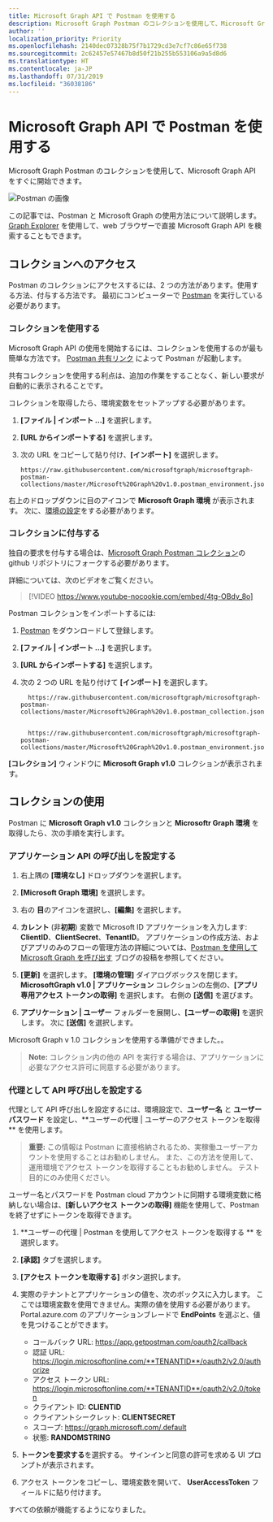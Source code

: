 ```yaml
---
title: Microsoft Graph API で Postman を使用する
description: Microsoft Graph Postman のコレクションを使用して、Microsoft Graph API をすぐに開始できます。
author: ''
localization_priority: Priority
ms.openlocfilehash: 2140dec07328b75f7b1729cd3e7cf7c86e65f738
ms.sourcegitcommit: 2c62457e57467b8d50f21b255b553106a9a5d8d6
ms.translationtype: HT
ms.contentlocale: ja-JP
ms.lasthandoff: 07/31/2019
ms.locfileid: "36038186"
---
```

# <a name="use-postman-with-the-microsoft-graph-api"></a>Microsoft Graph API で Postman を使用する

Microsoft Graph Postman のコレクションを使用して、Microsoft Graph API をすぐに開始できます。

![Postman の画像](https://github.com/microsoftgraph/microsoftgraph-postman-collections/blob/master/images/postman.png?raw=true)

この記事では、Postman と Microsoft Graph の使用方法について説明します。 
  [Graph Explorer](https://developer.microsoft.com/ja-JP/graph/graph-explorer) を使用して、web ブラウザーで直接 Microsoft Graph API を検索することもできます。

## <a name="accessing-the-collection"></a>コレクションへのアクセス
Postman のコレクションにアクセスするには、2 つの方法があります。使用する方法、付与する方法です。 最初にコンピューターで [Postman](https://www.getpostman.com/) を実行している必要があります。

### <a name="consume-the-collection"></a>コレクションを使用する
Microsoft Graph API の使用を開始するには、コレクションを使用するのが最も簡単な方法です。 [Postman 共有リンク](https://www.getpostman.com/collections/d89a737b5f0c0825898a) によって Postman が起動します。

共有コレクションを使用する利点は、追加の作業をすることなく、新しい要求が自動的に表示されることです。

コレクションを取得したら、環境変数をセットアップする必要があります。

1. **[ファイル | インポート ...]** を選択します。
2. **[URL からインポートする]** を選択します。
3. 次の URL をコピーして貼り付け、**[インポート]** を選択します。
 
    ```
    https://raw.githubusercontent.com/microsoftgraph/microsoftgraph-postman-collections/master/Microsoft%20Graph%20v1.0.postman_environment.json
    ```

右上のドロップダウンに目のアイコンで **Microsoft Graph 環境** が表示されます。 次に、[環境の設定](#using-the-collection)をする必要があります。

### <a name="contribute-to-the-collection"></a>コレクションに付与する
独自の要求を付与する場合は、[Microsoft Graph Postman コレクション](https://github.com/microsoftgraph/microsoftgraph-postman-collections)の github リポジトリにフォークする必要があります。 

詳細については、次のビデオをご覧ください。

> [!VIDEO https://www.youtube-nocookie.com/embed/4tg-OBdv_8o]

Postman コレクションをインポートするには:

1. [Postman](https://www.getpostman.com/) をダウンロードして登録します。
2. **[ファイル | インポート ...]** を選択します。
3. **[URL からインポートする]** を選択します。
4. 次の 2 つの URL を貼り付けて **[インポート]** を選択します。

    ```
      https://raw.githubusercontent.com/microsoftgraph/microsoftgraph-postman-collections/master/Microsoft%20Graph%20v1.0.postman_collection.json
      
    ```
    ```
      https://raw.githubusercontent.com/microsoftgraph/microsoftgraph-postman-collections/master/Microsoft%20Graph%20v1.0.postman_environment.json

    ```

**[コレクション]** ウィンドウに **Microsoft Graph v1.0** コレクションが表示されます。

## <a name="using-the-collection"></a>コレクションの使用
Postman に **Microsoft Graph v1.0** コレクションと **Microsoftr Graph 環境** を取得したら、次の手順を実行します。

### <a name="set-up-application-api-calls"></a>アプリケーション API の呼び出しを設定する

1. 右上隅の **[環境なし]** ドロップダウンを選択します。
2. **[Microsoft Graph 環境]** を選択します。
3. 右の **目**のアイコンを選択し、**[編集]** を選択します。
4. **カレント** (非**初期**) 変数で Microsoft ID アプリケーションを入力します: **ClientID**、**ClientSecret**、**TenantID**。 
 アプリケーションの作成方法、およびアプリのみのフローの管理方法の詳細については、[Postman を使用して Microsoft Graph を呼び出す](https://developer.microsoft.com/en-us/graph/blogs/30daysmsgraph-day-13-postman-to-make-microsoft-graph-calls/) ブログの投稿を参照してください。

5. **[更新]** を選択します。 **[環境の管理]** ダイアログボックスを閉じます。 **MicrosoftGraph v1.0 | アプリケーション** コレクションの左側の、**[アプリ専用アクセス トークンの取得]** を選択します。 右側の **[送信]** を選びます。
6. **アプリケーション | ユーザー** フォルダーを展開し、**[ユーザーの取得]** を選択します。 次に **[送信]** を選択します。

Microsoft Graph v 1.0 コレクションを使用する準備ができました。。

>**Note:** コレクション内の他の API を実行する場合は、アプリケーションに必要なアクセス許可に同意する必要があります。

### <a name="set-up-on-behalf-of-api-calls"></a>代理として API 呼び出しを設定する
代理として API 呼び出しを設定するには、環境設定で、**ユーザー名** と **ユーザー パスワード** を設定し、**ユーザーの代理 | ユーザーのアクセス トークンを取得 ** を使用します。 

>**重要:** この情報は Postman に直接格納されるため、実稼働ユーザーアカウントを使用することはお勧めしません。 また、この方法を使用して、運用環境でアクセス トークンを取得することもお勧めしません。 テスト目的にのみ使用ください。

ユーザー名とパスワードを Postman cloud アカウントに同期する環境変数に格納しない場合は、**[新しいアクセス トークンの取得]** 機能を使用して、Postman を終了せずにトークンを取得できます。

1. **ユーザーの代理 | Postman を使用してアクセス トークンを取得する ** を選択します。
2. **[承認]** タブを選択します。
3. **[アクセス トークンを取得する]** ボタン選択します。
4. 実際のテナントとアプリケーションの値を、次のボックスに入力します。 ここでは環境変数を使用できません。実際の値を使用する必要があります。 Portal.azure.com のアプリケーションブレードで **EndPoints** を選ぶと、値を見つけることができます。

    - コールバック URL: https://app.getpostman.com/oauth2/callback
    - 認証 URL: https://login.microsoftonline.com/**TENANTID**/oauth2/v2.0/authorize
    - アクセス トークン URL: https://login.microsoftonline.com/**TENANTID**/oauth2/v2.0/token
    - クライアント ID: **CLIENTID**
    - クライアントシークレット: **CLIENTSECRET**
    - スコープ: https://graph.microsoft.com/.default
    - 状態: **RANDOMSTRING**
 
5. **トークンを要求する**を選択する。 サインインと同意の許可を求める UI プロンプトが表示されます。
6. アクセス トークンをコピーし、環境変数を開いて、 **UserAccessToken** フィールドに貼り付けます。

すべての依頼が機能するようになりました。
